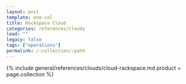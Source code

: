 ```yaml
---
layout: post
template: one-col
title: Rackspace Cloud
categories: references/clouds
lead: ""
legacy: false
tags: ["operations"]
permalink: /:collection/:path
---
```



{% include general/references/clouds/cloud-rackspace.md  product = page.collection %}
